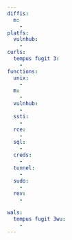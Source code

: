 ```yaml
---
diffis:
  m:
    -
platfs:
  vulnhub:
    -
curls:
  tempus fugit 3:
    -
functions:
  unix:
    -
  m:
    -
  vulnhub:
    -
  ssti:
    -
  rce:
    -
  sql:
    -
  creds:
    -
  tunnel:
    -
  sudo:
    -
  rev:
    -

wals:
  tempus fugit 3wu:
    -
---
```

